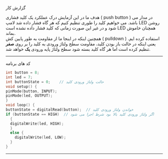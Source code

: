 

 گزارش کار 

هدف ما در این آزمایش درک عملکرد یک کلید فشاری ( push button ) در مدار می باشد. می خواهیم کلید را طوری تنظیم کنیم که هر گاه فشار داده شد لامپ LED روشن شود و در غیر این صورت زمانی که کلید فشار داده نشده است LED همچنان خاموش بماند.  
همچنین اینکه در اینجا ما از مقاومت به طور پایین کش ( pulldown ) استفاده کرده ایم. یعنی اینکه در حالت باز بودن کلید، مقاومت سطح ولتاژ ورودی به کلید را بر روی **صفر** تنظیم کرده است اما هر گاه کلید بسته شود سطح ولتاژ پایه ورودی **یک** خواهد شد.

---

 کد های برنامه 

```cpp
int button = 8;
int led = 7;
int buttonState = 0;    // حالت ولتاژ ورودی کلید
void setup() {
pinMode(button, INPUT);
pinMode(led, OUTPUT);
}
void loop() {
buttonState = digitalRead(button);  // خواندن ولتاژ ورودی کلید
if (buttonState == HIGH)  // اگر ولتاژ ورودی کلید بالا بود شرط اجرا می شود
  {
  digitalWrite(led, HIGH);
  }
  else {
    digitalWrite(led, LOW);
  }
}
```

---
